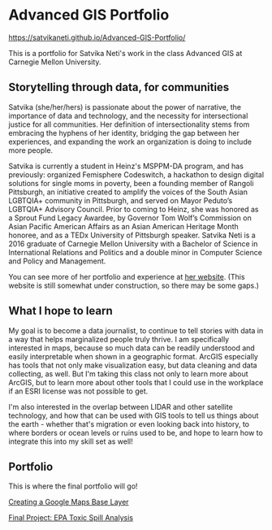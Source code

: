 # Advanced GIS Portfolio

https://satvikaneti.github.io/Advanced-GIS-Portfolio/

This is a portfolio for Satvika Neti's work in the class Advanced GIS at Carnegie Mellon University.

## Storytelling through data, for communities
Satvika (she/her/hers) is passionate about the power of narrative, the importance of data and technology, and the necessity for intersectional justice for all communities. Her definition of intersectionality stems from embracing the hyphens of her identity, bridging the gap between her experiences, and expanding the work an organization is doing to include more people.

Satvika is currently a student in Heinz's MSPPM-DA program, and has previously: organized Femisphere Codeswitch, a hackathon to design digital solutions for single moms in poverty, been a founding member of Rangoli Pittsburgh, an initiative created to amplify the voices of the South Asian LGBTQIA+ community in Pittsburgh, and served on Mayor Peduto’s LGBTQIA+ Advisory Council. Prior to coming to Heinz, she was honored as a Sprout Fund Legacy Awardee, by Governor Tom Wolf’s Commission on Asian Pacific American Affairs as an Asian American Heritage Month honoree, and as a TEDx University of Pittsburgh speaker. Satvika Neti is a 2016 graduate of Carnegie Mellon University with a Bachelor of Science in International Relations and Politics and a double minor in Computer Science and Policy and Management.

You can see more of her portfolio and experience at [her website](https://sites.google.com/view/embracingthehyphen/home). (This website is still somewhat under construction, so there may be some gaps.)

## What I hope to learn
My goal is to become a data journalist, to continue to tell stories with data in a way that helps marginalized people truly thrive. I am specifically interested in maps, because so much data can be readily understood and easily interpretable when shown in a geographic format. ArcGIS especially has tools that not only make visualization easy, but data cleaning and data collecting, as well. But I'm taking this class not only to learn more about ArcGIS, but to learn more about other tools that I could use in the workplace if an ESRI license was not possible to get. 

I'm also interested in the overlap between LIDAR and other satellite technology, and how that can be used with GIS tools to tell us things about the earth - whether that's migration or even looking back into history, to where borders or ocean levels or ruins used to be, and hope to learn how to integrate this into my skill set as well! 

## Portfolio
This is where the final portfolio will go!

[Creating a Google Maps Base Layer](https://satvikaneti.github.io/Advanced-GIS-Portfolio/firstproject)

[Final Project: EPA Toxic Spill Analysis](https://satvikaneti.github.io/Advanced-GIS-Portfolio/finalproject)

